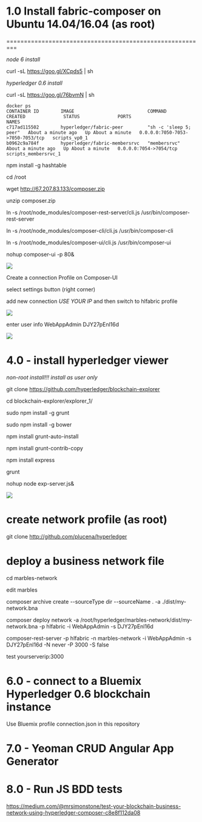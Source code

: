 # 1.0 Install fabric-composer on  Ubuntu 14.04/16.04 (as root)
=========================================================

_node 6 install_

curl -sL https://goo.gl/XCpds5 | sh

_hyperledger 0.6 install_

curl -sL https://goo.gl/76bvmN | sh


    docker ps
    CONTAINER ID        IMAGE                           COMMAND                  CREATED              STATUS              PORTS                              NAMES
    c717ad115502        hyperledger/fabric-peer         "sh -c 'sleep 5; peer"   About a minute ago   Up About a minute   0.0.0.0:7050-7053->7050-7053/tcp   scripts_vp0_1
    b0962c9a784f        hyperledger/fabric-membersrvc   "membersrvc"             About a minute ago   Up About a minute   0.0.0.0:7054->7054/tcp             scripts_membersrvc_1


npm install -g hashtable

cd /root

wget http://67.207.83.133/composer.zip

unzip composer.zip

ln -s /root/node_modules/composer-rest-server/cli.js  /usr/bin/composer-rest-server

ln -s /root/node_modules/composer-cli/cli.js  /usr/bin/composer-cli

ln -s /root/node_modules/composer-ui/cli.js  /usr/bin/composer-ui

nohup composer-ui -p 80&

![](https://raw.githubusercontent.com/plucena/hyperledger/master/composer/composer-ui.png)

Create a connection Profile on Composer-UI

select settings button (right corner)

add new connection  *USE YOUR IP* and then switch to hlfabric profile

![](https://raw.githubusercontent.com/plucena/hyperledger/master/composer/profile.png)

enter user info WebAppAdmin DJY27pEnl16d

![](https://raw.githubusercontent.com/plucena/fabric-composer-install/master/con.png)




# 4.0 - install hyperledger viewer

*non-root install!!! install as user only*

git clone https://github.com/hyperledger/blockchain-explorer

cd blockchain-explorer/explorer_1/

sudo npm install -g grunt 

sudo npm install -g bower

npm install grunt-auto-install 

npm install grunt-contrib-copy

npm install express

grunt

nohup node exp-server.js&

![](https://raw.githubusercontent.com/plucena/fabric-composer-install/master/con5.png)


# create network profile (as root)

git clone http://github.com/plucena/hyperledger


# deploy a business network file 


cd marbles-network 

edit marbles

composer archive create --sourceType dir --sourceName . -a ./dist/my-network.bna
 
composer deploy network -a /root/hyperledger/marbles-network/dist/my-network.bna -p hlfabric -i  WebAppAdmin -s DJY27pEnl16d

composer-rest-server -p hlfabric -n marbles-network -i WebAppAdmin -s DJY27pEnl16d -N never -P 3000 -S false

test yourserverip:3000


# 6.0 - connect to a Bluemix Hyperledger 0.6 blockchain instance

Use Bluemix profile connection.json in this repository

# 7.0 - Yeoman CRUD Angular App Generator

# 8.0 - Run JS BDD tests
https://medium.com/@mrsimonstone/test-your-blockchain-business-network-using-hyperledger-composer-c8e8f112da08
